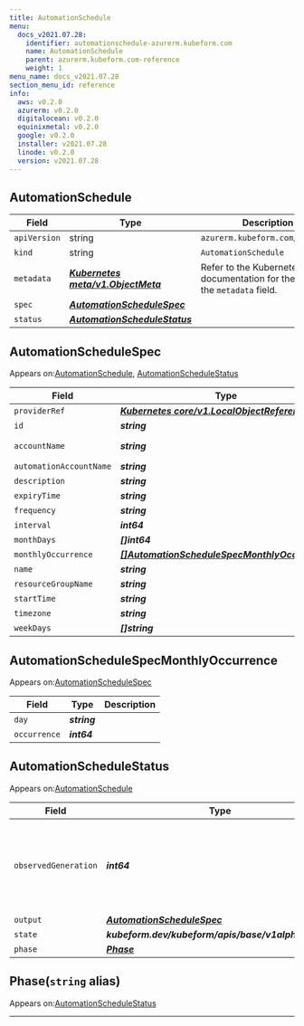 ```yaml
---
title: AutomationSchedule
menu:
  docs_v2021.07.28:
    identifier: automationschedule-azurerm.kubeform.com
    name: AutomationSchedule
    parent: azurerm.kubeform.com-reference
    weight: 1
menu_name: docs_v2021.07.28
section_menu_id: reference
info:
  aws: v0.2.0
  azurerm: v0.2.0
  digitalocean: v0.2.0
  equinixmetal: v0.2.0
  google: v0.2.0
  installer: v2021.07.28
  linode: v0.2.0
  version: v2021.07.28
---
```


## AutomationSchedule
| Field | Type | Description |
| ------ | ----- | ----------- |
| `apiVersion` | string | `azurerm.kubeform.com/v1alpha1` |
|    `kind` | string | `AutomationSchedule` |
| `metadata` | ***[Kubernetes meta/v1.ObjectMeta](https://v1-18.docs.kubernetes.io/docs/reference/generated/kubernetes-api/v1.18/#objectmeta-v1-meta)***|Refer to the Kubernetes API documentation for the fields of the `metadata` field.|
| `spec` | ***[AutomationScheduleSpec](#automationschedulespec)***||
| `status` | ***[AutomationScheduleStatus](#automationschedulestatus)***||
## AutomationScheduleSpec

Appears on:[AutomationSchedule](#automationschedule), [AutomationScheduleStatus](#automationschedulestatus)

| Field | Type | Description |
| ------ | ----- | ----------- |
| `providerRef` | ***[Kubernetes core/v1.LocalObjectReference](https://v1-18.docs.kubernetes.io/docs/reference/generated/kubernetes-api/v1.18/#localobjectreference-v1-core)***||
| `id` | ***string***||
| `accountName` | ***string***| ***(Optional)*** Deprecated|
| `automationAccountName` | ***string***| ***(Optional)*** |
| `description` | ***string***| ***(Optional)*** |
| `expiryTime` | ***string***| ***(Optional)*** |
| `frequency` | ***string***||
| `interval` | ***int64***| ***(Optional)*** |
| `monthDays` | ***[]int64***| ***(Optional)*** |
| `monthlyOccurrence` | ***[[]AutomationScheduleSpecMonthlyOccurrence](#automationschedulespecmonthlyoccurrence)***| ***(Optional)*** |
| `name` | ***string***||
| `resourceGroupName` | ***string***||
| `startTime` | ***string***| ***(Optional)*** |
| `timezone` | ***string***| ***(Optional)*** |
| `weekDays` | ***[]string***| ***(Optional)*** |
## AutomationScheduleSpecMonthlyOccurrence

Appears on:[AutomationScheduleSpec](#automationschedulespec)

| Field | Type | Description |
| ------ | ----- | ----------- |
| `day` | ***string***||
| `occurrence` | ***int64***||
## AutomationScheduleStatus

Appears on:[AutomationSchedule](#automationschedule)

| Field | Type | Description |
| ------ | ----- | ----------- |
| `observedGeneration` | ***int64***| ***(Optional)*** Resource generation, which is updated on mutation by the API Server.|
| `output` | ***[AutomationScheduleSpec](#automationschedulespec)***| ***(Optional)*** |
| `state` | ***kubeform.dev/kubeform/apis/base/v1alpha1.State***| ***(Optional)*** |
| `phase` | ***[Phase](#phase)***| ***(Optional)*** |
## Phase(`string` alias)

Appears on:[AutomationScheduleStatus](#automationschedulestatus)

---
